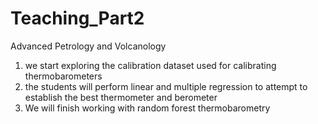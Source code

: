 # Teaching_Part2
Advanced Petrology and Volcanology
1. we start exploring the calibration dataset used for calibrating thermobarometers
2. the students will perform linear and multiple regression to attempt to establish the best thermometer and berometer
3. We will finish working with random forest thermobarometry

